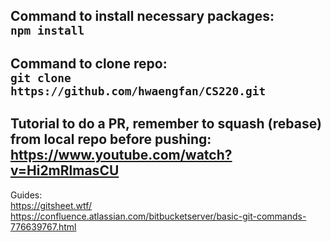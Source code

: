 Command to install necessary packages:<br>`npm install`
---

Command to clone repo:<br>`git clone https://github.com/hwaengfan/CS220.git`
---

Tutorial to do a PR, remember to squash (rebase) from local repo before pushing:<br>https://www.youtube.com/watch?v=Hi2mRlmasCU
---

Guides:<br>https://gitsheet.wtf/<br>https://confluence.atlassian.com/bitbucketserver/basic-git-commands-776639767.html
